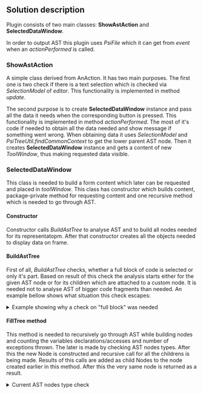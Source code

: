 ## Solution description

Plugin consists of two main classes: **ShowAstAction** and **SelectedDataWindow**.

In order to output AST this plugin uses *PsiFile* which it can get from *event* when an *actionPerformed* is called.

### ShowAstAction
A simple class derived from AnAction. It has two main purposes. The first one is two check if there is a text selection which is checked via *SelectionModel* of *editor*. This functionality is implemented in method *update*.

The second purpose is to create **SelectedDataWindow** instance and pass all the data it needs when the corresponding button is pressed. This functionality is implemented in method *actionPerformed*. The most of it's code if needed to obtain all the data needed and show message if something went wrong. When obtaining data it uses *SelectionModel* and *PsiTreeUtil.findCommonContext* to get the lower parent AST node. Then it creates **SelectedDataWindow** instance and gets a content of new *ToolWindow*, thus making requested data visible. 

### SelectedDataWindow
This class is needed to build a form content which later can be requested and placed in *toolWindow*. This class has constructor which builds content, package-private method for requesting content and one recursive method which is needed to go through AST. 

#### Constructor
Constructor calls *BuildAstTree* to analyse AST and to build all nodes needed for its representatopm. After that constructor creates all the objects needed to display data on frame.

#### BuildAstTree
First of all, *BuildAstTree* checks, whether a full block of code is selected or only it's part. Based on result of this check the analysis starts either for the given AST node or for its children which are attached to a custom node. It is needed not to analyse AST of bigger code fragments than needed. An example bellow shows what situation this check escapes:
<details>
  <summary>Example showing why a check on "full block" was needed</summary>

Full method:
```java
void someShadyMethod() {
  int x = getX();
  int y = getY();
  Call1(x, y);
  Call2(x, x, y, x);
}
```

Selected code:
```java
  int y = getY();
  Call1(x, y);
```

Analyzed part for the given AST Node:
```java
{
  int x = getX();
  int y = getY();
  Call1(x, y);
  Call2(x, x, y, x);
}
```
</details>

#### FillTree method
This method is needed to recursively go through AST while building nodes and counting the variables declarations/accesses and number of exceptions thrown. The later is made by checking AST nodes types. After this the new Node is constructed and recursive call for all the childrens is being made. Results of this calls are added as child Nodes to the node created earlier in this method. After this the very same node is returned as a result.

<details>
  <summary>Current AST nodes type check</summary>
In the current implementation it was made by using string representation of *IElementType* which is not the best choice, but it works. Sadly I couldn't find a better way to do it as neither was I able to find the answer to this question on the web, official FAQ included, nor was I able to find classes representing these elements by myself.
</details>
